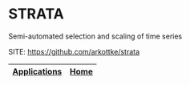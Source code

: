 # STRATA
 
 Semi-automated selection and scaling of time series
 
 SITE: https://github.com/arkottke/strata

 | [Applications](https://portable-linux-apps.github.io/apps.html) | [Home](https://portable-linux-apps.github.io)
 | --- | --- |
